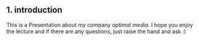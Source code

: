 ## 1. introduction

This is a Presentation about my company _optimal media_. I hope you enjoy the lecture and if there are any questions, just raise the hand and ask :)

